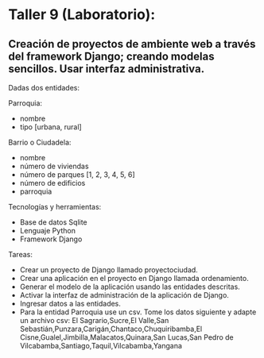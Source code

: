 # Taller 9 (Laboratorio): 
## Creación de proyectos de ambiente web a través del framework Django; creando modelas sencillos. Usar interfaz administrativa.

Dadas dos entidades:

Parroquia:

- nombre
- tipo [urbana, rural] 

Barrio o Ciudadela:

- nombre 
- número de viviendas 
- número de parques [1, 2, 3, 4, 5, 6]
- número de edificios 
- parroquia

Tecnologías y herramientas:

- Base de datos Sqlite
- Lenguaje Python
- Framework Django 

Tareas:

- Crear un proyecto de Django llamado proyectociudad.
- Crear una aplicación en el proyecto en Django llamada ordenamiento.
- Generar el modelo de la aplicación usando las entidades descritas.
- Activar la interfaz de administración de la aplicación de Django.
- Ingresar datos a las entidades.
- Para la entidad Parroquia use un csv. Tome los datos siguiente y adapte un archivo csv: El Sagrario,Sucre,El Valle,San Sebastián,Punzara,Carigán,Chantaco,Chuquiribamba,El Cisne,Gualel,Jimbilla,Malacatos,Quinara,San Lucas,San Pedro de Vilcabamba,Santiago,Taquil,Vilcabamba,Yangana
